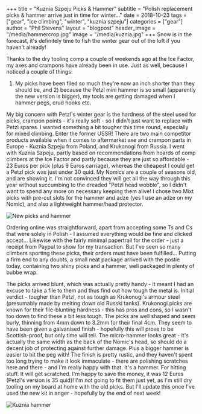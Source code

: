 +++
title = "Kuznia Szpeju Picks & Hammer"
subtitle = "Polish replacement picks & hammer arrive just in time for winter..."
date = 2018-10-23
tags = ["gear", "ice climbing", "winter", "kuznia szpeju"]
categories = ["gear"]
author = "Phil Stevens"
layout = "blogpost"
header_image = "/media/hammercrop.jpg"
image = "/media/kuznia.jpg"
+++
Snow is in the forecast, it's definitely time to fish the winter gear out of the loft if you haven't already! 

Thanks to the dry tooling comp a couple of weekends ago at the Ice Factor, my axes and crampons have already been in use. Just as well, because I noticed a couple of things:
1) My picks have been filed so much they're now an inch shorter than they should be, and 2) because the Petzl mini hammer is so small (apparently the new version is bigger), my tools are getting damaged when I hammer pegs, crud hooks etc.

My big concern with Petzl's winter gear is the hardness of the steel used for picks, crampon points - it's really soft - so I didn't just want to replace with Petzl spares. I wanted something a bit tougher this time round, especially for mixed climbing. Enter the former USSR!
There are two main competitor products available when it comes to aftermarket axe and crampon parts in Europe - Kuznia Szpeju from Poland, and Krukonogi from Russia. I went with Kuznia Szpeju, partly based on recommendations from hoards of comp climbers at the Ice Factor and partly because they are just so affordable - 23 Euros per pick (plus 9 Euros carriage), whereas the cheapest I could get a Petzl pick was just under 30 quid. My Nomics are a couple of seasons old, and are showing it. I'm not convinced they will get all the way through this year without succumbing to the dreaded "Petzl head wobble", so I didn't want to spend any more on necessary keeping them alive! 
I chose two Mixt picks with pre-cut slots for the hammer and adze (yes I use an adze on my Nomic), and also a lightweight hammer/head protector.

![New picks and hammer](/media/kuznia.jpg#center)

Ordering online was straightforward, apart from accepting some Ts and Cs that were solely in Polish - I assumed everything would be fine and clicked accept... Likewise with the fairly minimal papertrail for the order - just a receipt from Paypal to show for my transaction. But I've seen so many climbers sporting these picks, their orders must have been fulfilled... Putting a firm end to any doubts, a small neat package arrived with the postie today, containing two shiny picks and a hammer, well packaged in plenty of bubbe wrap.

The picks arrived blunt, which was actually pretty handy - it meant I had an excuse to take a file to them and thus find out how tough the metal is. Initial verdict - tougher than Petzl, not as tough as Krukonogi's armour steel (presumably made by melting down old Russki tanks). Krukonogi picks are known for their file-blunting hardness - this has pros and cons, so I wasn't too down to find these a bit less tough. The picks are well shaped and seem burly, thinning from 4mm down to 3.2mm for their final 4cm. They seem to have been given a galvanised finish - hopefully this will prove to be Scottish-proof, but only time will tell.
The micro-hammer looks great - it's actually the same width as the back of the Nomic's head, so should do a decent job of protecting against further damage. Plus a bigger hammer is easier to hit the peg with! The finish is pretty rustic, and they haven't spent too long trying to make it look immaculate - there are polishing scratches here and there - and I'm really happy with that. It's a hammer. For hitting stuff. It will get scratched. I'm happy to save the money, it was 12 Euros (Petzl's version is 35 quid)! 
I'm not going to fit them just yet, as I'm still dry tooling on my board at home with the old picks. But I'll update this once I've used the new kit in anger - hopefully by the end of next week!

![Kuznia hammer](/media/hammercrop.jpg#center)